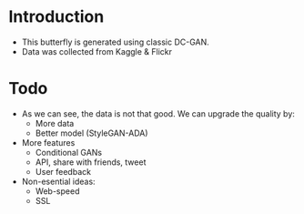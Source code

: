 # Introduction
- This butterfly is generated using classic DC-GAN.
- Data was collected from Kaggle & Flickr


# Todo
- As we can see, the data is not that good. We can upgrade the quality by:
    - More data
    - Better model (StyleGAN-ADA)
- More features
    - Conditional GANs
    - API, share with friends, tweet
    - User feedback
- Non-esential ideas:
    - Web-speed
    - SSL